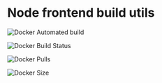 # Node frontend build utils

![Docker Automated build](https://img.shields.io/docker/cloud/automated/beardcoder/frontbrew)

![Docker Build Status](https://img.shields.io/docker/cloud/build/beardcoder/frontbrew)

![Docker Pulls](https://img.shields.io/docker/pulls/beardcoder/frontbrew)

![Docker Size](https://img.shields.io/docker/image-size/beardcoder/frontbrew/latest)
